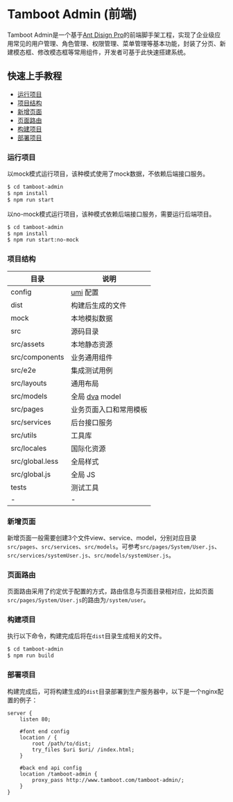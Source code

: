 # Tamboot Admin (前端)
Tamboot Admin是一个基于[Ant Disign Pro](https://pro.ant.design/index-cn)的前端脚手架工程，实现了企业级应用常见的用户管理、角色管理、权限管理、菜单管理等基本功能，封装了分页、新建模态框、修改模态框等常用组件，开发者可基于此快速搭建系统。

## 快速上手教程

* [运行项目](#运行项目)
* [项目结构](#项目结构)
* [新增页面](#新增页面)
* [页面路由](#页面路由)
* [构建项目](#构建项目)
* [部署项目](#部署项目)

### 运行项目 <div id="运行项目"></div>

以mock模式运行项目，该种模式使用了mock数据，不依赖后端接口服务。
```bash
$ cd tamboot-admin
$ npm install
$ npm run start
```

以no-mock模式运行项目，该种模式依赖后端接口服务，需要运行后端项目。
```bash
$ cd tamboot-admin
$ npm install
$ npm run start:no-mock
```

### 项目结构 <div id="项目结构"></div>

目录|说明
-----|-----
config | [umi](https://umijs.org/) 配置
dist | 构建后生成的文件
mock | 本地模拟数据
src | 源码目录
src/assets | 本地静态资源
src/components | 业务通用组件
src/e2e | 集成测试用例
src/layouts | 通用布局
src/models | 全局 [dva](https://dvajs.com/) model
src/pages | 业务页面入口和常用模板
src/services | 后台接口服务
src/utils | 工具库
src/locales | 国际化资源
src/global.less | 全局样式
src/global.js | 全局 JS
tests | 测试工具
-|-

### 新增页面 <div id="新增页面"></div>

新增页面一般需要创建3个文件view、service、model，分别对应目录`src/pages`、`src/services`、`src/models`。可参考`src/pages/System/User.js`、`src/services/systemUser.js`、`src/models/systemUser.js`。

### 页面路由 <div id="页面路由"></div>

页面路由采用了约定优于配置的方式，路由信息与页面目录相对应，比如页面`src/pages/System/User.js`的路由为`/system/user`。

### 构建项目 <div id="构建项目"></div>

执行以下命令，构建完成后将在`dist`目录生成相关的文件。
```bash
$ cd tamboot-admin
$ npm run build
```

### 部署项目 <div id="部署项目"></div>

构建完成后，可将构建生成的`dist`目录部署到生产服务器中，以下是一个nginx配置的例子：
```
server {
    listen 80;

    #font end config
    location / {
        root /path/to/dist;
        try_files $uri $uri/ /index.html;
    } 

    #back end api config
    location /tamboot-admin {
        proxy_pass http://www.tamboot.com/tamboot-admin/;
    }
}
```